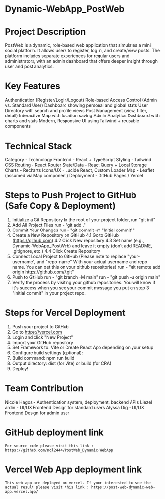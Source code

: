 # Dynamic-WebApp_PostWeb

# Project Description
PostWeb is a dynamic, role-based web application that simulates a mini social platform. It allows users to register, log in, and create/view posts. The platform includes separate experiences for regular users and administrators, with an admin dashboard that offers deeper insight through user and post analytics.

# Key Features
Authentication (Register/Login/Logout)
Role-based Access Control (Admin vs. Standard User)
Dashboard showing personal and global stats
User Directory with search and profile views
Post Management (view, filter, detail)
Interactive Map with location saving
Admin Analytics Dashboard with charts and stats
Modern, Responsive UI using Tailwind + reusable components

# Technical Stack
Category - Technology
Frontend - React + TypeScript
Styling - Tailwind CSS
Routing	- React Router
State/Data	- React Query + Local Storage
Charts	- Recharts
Icons/UX	- Lucide React, Custom Loader
Map	- Leaflet (assumed via Map component)
Deployment	- GitHub Pages / Vercel

# Steps to Push Project to GitHub (Safe Copy & Deployment)
1. Initialize a Git Repository 
    In the root of your project folder, run "git init"
2. Add All Project Files
    run - "git add ."
3. Commit Your Changes
    run - "git commit -m "Initial commit""
4. Create a New Repository on GitHub
    4.1 Go to GitHub (https://github.com)
    4.2 Click New repository
    4.3 Set name (e.g., Dynamic-WebApp_PostWeb) and leave it empty (don’t add README, .gitignore, etc.)
    4.4 Click Create Repository
5. Connect Local Project to GitHub 
    (Please note to replace "your-username", and "repo-name" With your actual username and repo name. You can get this on your github repositories)
    run - "git remote add origin https://github.com/<your-username>/<repo-name>.git"
6. Push to GitHub
    run - "git branch -M main"
    run - "git push -u origin main"
7. Verify the process by visiting your github repositories. You will know if it's success when you see your commit message you put on step 3 "initial commit" in your project repo.

# Steps for Vercel Deployment
1. Push your project to GitHub
2. Go to https://vercel.com
3. Login and click "New Project"
4. Import your GitHub repository
5. Set Framework to: Vite or Create React App depending on your setup
6. Configure build settings (optional):
7. Build command: npm run build
8. Output directory: dist (for Vite) or build (for CRA)
9. Deploy!

# Team Contribution
Nicole Hagos - Authentication system, deployment, backend APIs
Liezel ardin - UI/UX Frontend Design for standard users
Alyssa Dig - UI/UX Frontend Design for admin user

# GitHub deployment link
    For source code please visit this link : https://github.com/nql2444/PostWeb_Dynamic-WebApp

# Vercel Web App deployment link
    This web app are deployed on vercel. If your interested to see the actual result please visit this link : https://post-web-dynamic-web-app.vercel.app/